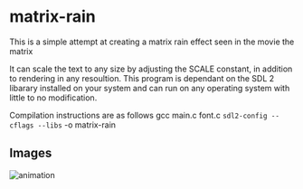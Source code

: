# matrix-rain
This is a simple attempt at creating a matrix rain effect seen in the movie the matrix

It can scale the text to any size by adjusting the SCALE constant, in addition to rendering in any resoultion.
This program is dependant on the SDL 2 libarary installed on your system and can run on any operating system
with little to no modification. 

Compilation instructions are as follows
	gcc main.c font.c `sdl2-config --cflags --libs` -o matrix-rain
	
## Images 
![animation](https://i.imgur.com/lgszAqv.gif)
